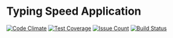 # Typing Speed Application
[![Code Climate](https://codeclimate.com/repos/56cb0382e6f1287c57007495/badges/b2a008a7244975a0c6b5/gpa.svg)](https://codeclimate.com/repos/56cb0382e6f1287c57007495/feed)
[![Test Coverage](https://codeclimate.com/repos/56d3ad73a5ff61006800231b/badges/8286ed0e9ab33caff92d/coverage.svg)](https://codeclimate.com/repos/56d3ad73a5ff61006800231b/coverage)
[![Issue Count](https://codeclimate.com/repos/56cb0382e6f1287c57007495/badges/b2a008a7244975a0c6b5/issue_count.svg)](https://codeclimate.com/repos/56cb0382e6f1287c57007495/feed)
[![Build Status](https://travis-ci.org/t-peters/typing-speed-application.svg?branch=master)](https://travis-ci.org/t-peters/typing-speed-application)